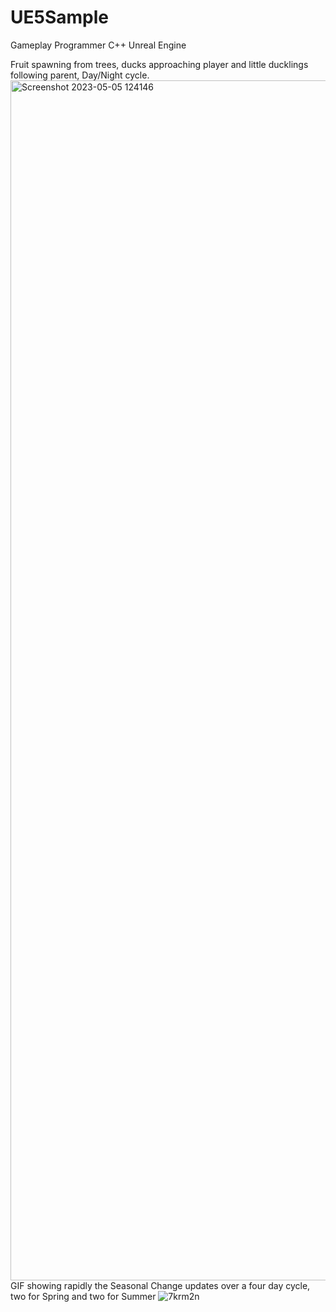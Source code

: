 # UE5Sample

Gameplay Programmer
C++
Unreal Engine

Fruit spawning from trees, ducks approaching player and little ducklings following parent, Day/Night cycle.
<img width="1920" alt="Screenshot 2023-05-05 124146" src="https://user-images.githubusercontent.com/28211388/236450911-68135f02-167c-4dfe-9041-78f910fd9e51.png">
GIF showing rapidly the Seasonal Change updates over a four day cycle, two for Spring and two for Summer
![7krm2n](https://user-images.githubusercontent.com/28211388/236625555-ce4dbbc2-9820-453c-a713-de4d9d2eb689.gif)
